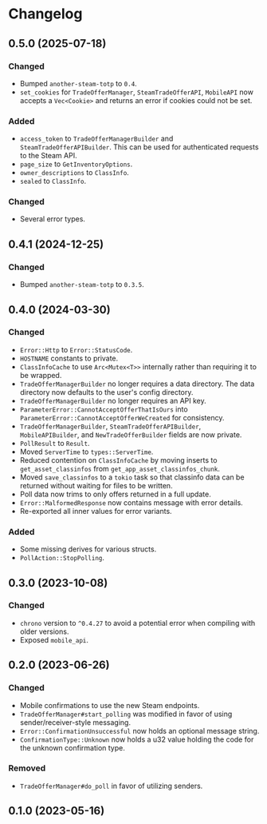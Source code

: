 # Changelog

## 0.5.0 (2025-07-18)

### Changed
- Bumped `another-steam-totp` to `0.4`.
- `set_cookies` for `TradeOfferManager`, `SteamTradeOfferAPI`, `MobileAPI` now accepts a `Vec<Cookie>` and returns an error if cookies could not be set.

### Added
- `access_token` to `TradeOfferManagerBuilder` and `SteamTradeOfferAPIBuilder`. This can be used for authenticated requests to the Steam API.
- `page_size` to `GetInventoryOptions`.
- `owner_descriptions` to `ClassInfo`.
- `sealed` to `ClassInfo`.

### Changed
- Several error types.

## 0.4.1 (2024-12-25)

### Changed

- Bumped `another-steam-totp` to `0.3.5`.

## 0.4.0 (2024-03-30)

### Changed
- `Error::Http` to `Error::StatusCode`.
- `HOSTNAME` constants to private.
- `ClassInfoCache` to use `Arc<Mutex<T>>` internally rather than requiring it to be wrapped.
- `TradeOfferManagerBuilder` no longer requires a data directory. The data directory now defaults to the user's config directory.
- `TradeOfferManagerBuilder` no longer requires an API key.
- `ParameterError::CannotAcceptOfferThatIsOurs` into `ParameterError::CannotAcceptOfferWeCreated` for consistency.
- `TradeOfferManagerBuilder`, `SteamTradeOfferAPIBuilder`, `MobileAPIBuilder`, and `NewTradeOfferBuilder` fields are now private.
- `PollResult` to `Result`.
- Moved `ServerTime` to `types::ServerTime`.
- Reduced contention on `ClassInfoCache` by moving inserts to `get_asset_classinfos` from `get_app_asset_classinfos_chunk`.
- Moved `save_classinfos` to a `tokio` task so that classinfo data can be returned without waiting for files to be written.
- Poll data now trims to only offers returned in a full update.
- `Error::MalformedResponse` now contains message with error details.
- Re-exported all inner values for error variants.

### Added
- Some missing derives for various structs.
- `PollAction::StopPolling`.

## 0.3.0 (2023-10-08)

### Changed
- `chrono` version to `^0.4.27` to avoid a potential error when compiling with older versions.
- Exposed `mobile_api`.

## 0.2.0 (2023-06-26)

### Changed
- Mobile confirmations to use the new Steam endpoints.
- `TradeOfferManager#start_polling` was modified in favor of using sender/receiver-style messaging.
- `Error::ConfirmationUnsuccessful` now holds an optional message string.
- `ConfirmationType::Unknown` now holds a u32 value holding the code for the unknown confirmation type.

### Removed
- `TradeOfferManager#do_poll` in favor of utilizing senders.

## 0.1.0 (2023-05-16)